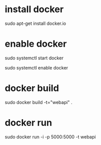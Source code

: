 # install docker
sudo apt-get install docker.io

# enable docker
sudo systemctl start docker

sudo systemctl enable docker

# docker build
sudo docker build -t="webapi" .

# docker run
sudo docker run -i -p 5000:5000 -t webapi

